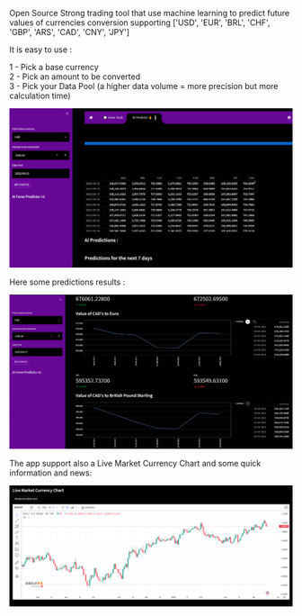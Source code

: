 Open Source Strong trading tool that use machine learning to predict future values of currencies conversion supporting ['USD', 'EUR', 'BRL', 'CHF', 'GBP', 'ARS', 'CAD', 'CNY', 'JPY']

It is easy to use :

1 - Pick a base currency <br>
2 - Pick an amount to be converted <br>
3 - Pick your Data Pool (a higher data volume = more precision but more calculation time) 

<img src="./screenpic0.png" />

Here some predictions results : 

<img src="./screenpic1.png" />

The app support also a Live Market Currency Chart and some quick information and news:

<img src="./screenpic2.png" />




